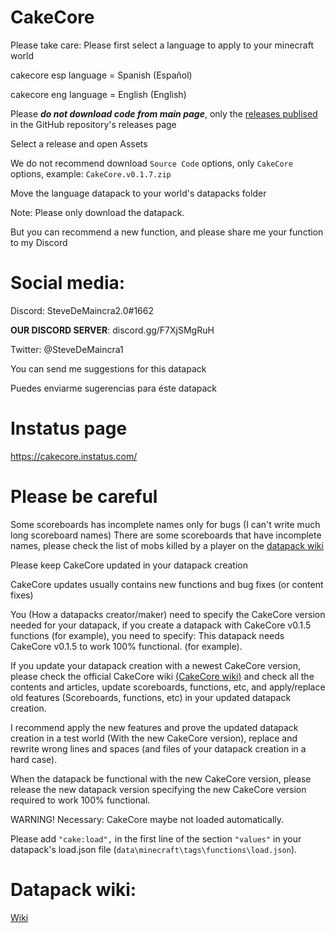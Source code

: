 ﻿# CakeCore
 

Please take care:
Please first select a language to apply to your minecraft world

cakecore esp language = Spanish (Español)

cakecore eng language = English (English)

Please ***do not download code from main page***, only the [releases publised](https://github.com/tacozyt/CakeCore/releases) in the GitHub repository's releases page

Select a release and open Assets

We do not recommend download `Source Code` options, only `CakeCore` options, example: `CakeCore.v0.1.7.zip`

Move the language datapack to your world's datapacks folder

Note: Please only download the datapack.

But you can recommend a new function, and please share me your function to my Discord

# Social media:
Discord: SteveDeMaincra2.0#1662

**OUR DISCORD SERVER**: discord.gg/F7XjSMgRuH

Twitter: @SteveDeMaincra1

You can send me suggestions for this datapack

Puedes enviarme sugerencias para éste datapack

# Instatus page

https://cakecore.instatus.com/


# Please be careful


Some scoreboards has incomplete names only for bugs (I can't write much long scoreboard names)
There are some scoreboards that have incomplete names, please check the list of mobs killed by a player on the [datapack wiki](https://github.com/tacozyt/CakeCore/wiki)


Please keep CakeCore updated in your datapack creation

CakeCore updates usually contains new functions and bug fixes (or content fixes)


You (How a datapacks creator/maker) need to specify the CakeCore version needed for your datapack, if you create a datapack with CakeCore v0.1.5 functions (for example), you need to specify: This datapack needs CakeCore v0.1.5 to work 100% functional. (for example).


If you update your datapack creation with a newest CakeCore version, please check the official CakeCore wiki [(CakeCore wiki)](https://github.com/tacozyt/CakeCore/wiki) and check all the contents and articles, update scoreboards, functions, etc, and apply/replace old features (Scoreboards, functions, etc) in your updated datapack creation.


I recommend apply the new features and prove the updated datapack creation in a test world (With the new CakeCore version), replace and rewrite wrong lines and spaces (and files of your datapack creation in a hard case).

When the datapack be functional with the new CakeCore version, please release the new datapack version specifying the new CakeCore version required to work 100% functional.


WARNING! Necessary: CakeCore maybe not loaded automatically.

Please add `"cake:load",` in the first line of the section `"values"` in your datapack's load.json file (`data\minecraft\tags\functions\load.json`).



# Datapack wiki:
[Wiki](https://github.com/tacozyt/CakeCore/wiki)

